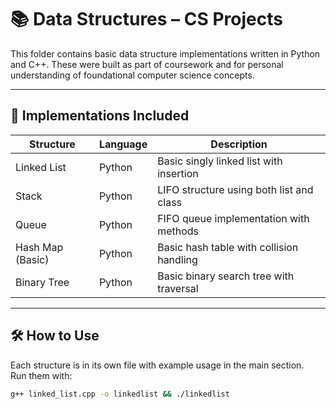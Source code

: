 # 📚 Data Structures – CS Projects

This folder contains basic data structure implementations written in Python and C++. These were built as part of coursework and for personal understanding of foundational computer science concepts.

---

## 🧩 Implementations Included

| Structure        | Language | Description                                 |
|------------------|----------|---------------------------------------------|
| Linked List      | Python   | Basic singly linked list with insertion     |
| Stack            | Python   | LIFO structure using both list and class    |
| Queue            | Python   | FIFO queue implementation with methods      |
| Hash Map (Basic) | Python   | Basic hash table with collision handling    |
| Binary Tree      | Python   | Basic binary search tree with traversal     |

---

## 🛠️ How to Use

Each structure is in its own file with example usage in the main section.  
Run them with:

```bash
g++ linked_list.cpp -o linkedlist && ./linkedlist

